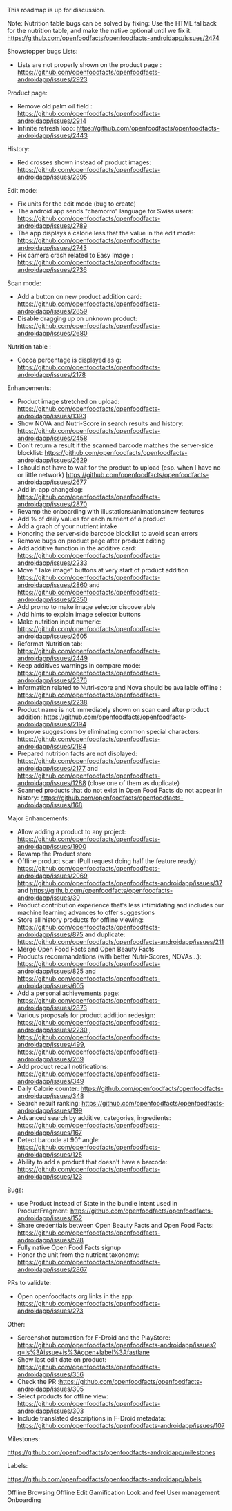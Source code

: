 This roadmap is up for discussion.

Note: Nutrition table bugs can be solved by fixing: Use the HTML fallback for the nutrition table, and make the native optional until we fix it. https://github.com/openfoodfacts/openfoodfacts-androidapp/issues/2474

Showstopper bugs
Lists:
- Lists are not properly shown on the product page : https://github.com/openfoodfacts/openfoodfacts-androidapp/issues/2923

Product page:
- Remove old palm oil field : https://github.com/openfoodfacts/openfoodfacts-androidapp/issues/2914
- Infinite refresh loop: https://github.com/openfoodfacts/openfoodfacts-androidapp/issues/2443

History:
- Red crosses shown instead of product images: https://github.com/openfoodfacts/openfoodfacts-androidapp/issues/2895

Edit mode:
- Fix units for the edit mode (bug to create)
- The android app sends "chamorro" language for Swiss users: https://github.com/openfoodfacts/openfoodfacts-androidapp/issues/2789
- The app displays a calorie less that the value in the edit mode: https://github.com/openfoodfacts/openfoodfacts-androidapp/issues/2743
- Fix camera crash related to Easy Image : https://github.com/openfoodfacts/openfoodfacts-androidapp/issues/2736

Scan mode:
- Add a button on new product addition card: https://github.com/openfoodfacts/openfoodfacts-androidapp/issues/2859
- Disable dragging up on unknown product: https://github.com/openfoodfacts/openfoodfacts-androidapp/issues/2680

Nutrition table : 
- Cocoa percentage is displayed as g: https://github.com/openfoodfacts/openfoodfacts-androidapp/issues/2178

Enhancements:
- Product image stretched on upload: https://github.com/openfoodfacts/openfoodfacts-androidapp/issues/1393
- Show NOVA and Nutri-Score in search results and history: https://github.com/openfoodfacts/openfoodfacts-androidapp/issues/2458
- Don't return a result if the scanned barcode matches the server-side blocklist:  https://github.com/openfoodfacts/openfoodfacts-androidapp/issues/2629
- I should not have to wait for the product to upload (esp. when I have no or little network) https://github.com/openfoodfacts/openfoodfacts-androidapp/issues/2677
- Add in-app changelog: https://github.com/openfoodfacts/openfoodfacts-androidapp/issues/2870
- Revamp the onboarding with illustations/animations/new features
- Add % of daily values for each nutrient of a product
- Add a graph of your nutrient intake
- Honoring the server-side barcode blocklist to avoid scan errors
- Remove bugs on product page after product editing
- Add additive function in the additive card: https://github.com/openfoodfacts/openfoodfacts-androidapp/issues/2233
- Move "Take image" buttons at very start of product addition https://github.com/openfoodfacts/openfoodfacts-androidapp/issues/2860 and https://github.com/openfoodfacts/openfoodfacts-androidapp/issues/2350
- Add promo to make image selector discoverable
- Add hints to explain image selector buttons
- Make nutrition input numeric: https://github.com/openfoodfacts/openfoodfacts-androidapp/issues/2605
- Reformat Nutrition tab: https://github.com/openfoodfacts/openfoodfacts-androidapp/issues/2449
- Keep additives warnings in compare mode: https://github.com/openfoodfacts/openfoodfacts-androidapp/issues/2376
- Information related to Nutri-score and Nova should be available offline : https://github.com/openfoodfacts/openfoodfacts-androidapp/issues/2238
- Product name is not immediately shown on scan card after product addition: https://github.com/openfoodfacts/openfoodfacts-androidapp/issues/2194
- Improve suggestions by eliminating common special characters: https://github.com/openfoodfacts/openfoodfacts-androidapp/issues/2184
- Prepared nutrition facts are not displayed: https://github.com/openfoodfacts/openfoodfacts-androidapp/issues/2177 and https://github.com/openfoodfacts/openfoodfacts-androidapp/issues/1288 (close one of them as duplicate)
- Scanned products that do not exist in Open Food Facts do not appear in history: https://github.com/openfoodfacts/openfoodfacts-androidapp/issues/168

Major Enhancements:
- Allow adding a product to any project: https://github.com/openfoodfacts/openfoodfacts-androidapp/issues/1900
- Revamp the Product store
- Offline product scan (Pull request doing half the feature ready): https://github.com/openfoodfacts/openfoodfacts-androidapp/issues/2069, https://github.com/openfoodfacts/openfoodfacts-androidapp/issues/37 and https://github.com/openfoodfacts/openfoodfacts-androidapp/issues/30
- Product contribution experience that's less intimidating and includes our machine learning advances to offer suggestions
- Store all history products for offline viewing: https://github.com/openfoodfacts/openfoodfacts-androidapp/issues/875 and duplicate: https://github.com/openfoodfacts/openfoodfacts-androidapp/issues/211
- Merge Open Food Facts and Open Beauty Facts
- Products recommandations (with better Nutri-Scores, NOVAs…): https://github.com/openfoodfacts/openfoodfacts-androidapp/issues/825 and https://github.com/openfoodfacts/openfoodfacts-androidapp/issues/605
- Add a personal achievements page: https://github.com/openfoodfacts/openfoodfacts-androidapp/issues/2873
- Various proposals for product addition redesign: https://github.com/openfoodfacts/openfoodfacts-androidapp/issues/2230 , https://github.com/openfoodfacts/openfoodfacts-androidapp/issues/499, https://github.com/openfoodfacts/openfoodfacts-androidapp/issues/269
- Add product recall notifications: https://github.com/openfoodfacts/openfoodfacts-androidapp/issues/349
- Daily Calorie counter: https://github.com/openfoodfacts/openfoodfacts-androidapp/issues/348
- Search result ranking: https://github.com/openfoodfacts/openfoodfacts-androidapp/issues/199
- Advanced search by additive, categories, ingredients: https://github.com/openfoodfacts/openfoodfacts-androidapp/issues/167
- Detect barcode at 90° angle: https://github.com/openfoodfacts/openfoodfacts-androidapp/issues/125
- Ability to add a product that doesn't have a barcode: https://github.com/openfoodfacts/openfoodfacts-androidapp/issues/123

Bugs:
- use Product instead of State in the bundle intent used in ProductFragment: https://github.com/openfoodfacts/openfoodfacts-androidapp/issues/152
- Share credentials between Open Beauty Facts and Open Food Facts: https://github.com/openfoodfacts/openfoodfacts-androidapp/issues/528
- Fully native Open Food Facts signup
- Honor the unit from the nutrient taxonomy: https://github.com/openfoodfacts/openfoodfacts-androidapp/issues/2867

PRs to validate:
- Open openfoodfacts.org links in the app: https://github.com/openfoodfacts/openfoodfacts-androidapp/issues/273

Other:
- Screenshot automation for F-Droid and the PlayStore: https://github.com/openfoodfacts/openfoodfacts-androidapp/issues?q=is%3Aissue+is%3Aopen+label%3Afastlane
- Show last edit date on product: https://github.com/openfoodfacts/openfoodfacts-androidapp/issues/356
- Check the PR :https://github.com/openfoodfacts/openfoodfacts-androidapp/issues/305
- Select products for offline view: https://github.com/openfoodfacts/openfoodfacts-androidapp/issues/303
- Include translated descriptions in F-Droid metadata: https://github.com/openfoodfacts/openfoodfacts-androidapp/issues/107

Milestones:

https://github.com/openfoodfacts/openfoodfacts-androidapp/milestones

Labels:

https://github.com/openfoodfacts/openfoodfacts-androidapp/labels



Offline Browsing
Offline Edit
Gamification
Look and feel
User management
Onboarding
